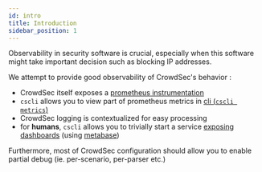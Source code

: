 ```yaml
---
id: intro
title: Introduction
sidebar_position: 1
---
```


Observability in security software is crucial, especially when this software might take important decision such as blocking IP addresses.

We attempt to provide good observability of CrowdSec's behavior :

 - CrowdSec itself exposes a [prometheus instrumentation](/docs/observability/prometheus)
 - `cscli` allows you to view part of prometheus metrics in [cli (`cscli metrics`)](cscli)
 - CrowdSec logging is contextualized for easy processing
 - for **humans**, `cscli` allows you to trivially start a service [exposing dashboards](/docs/observability/dashboard) (using [metabase](https://www.metabase.com/))

Furthermore, most of CrowdSec configuration should allow you to enable partial debug (ie. per-scenario, per-parser etc.)

